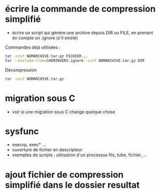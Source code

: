 # écrire la commande de compression simplifié
- écrire un script qui génère une archive depuis DIR ou FILE, en prenant en compte un .ignore (s'il existe)

Commandes déjà utilisées :
```sh
tar -czvf NOMARCHIVE.tar.gz FICHIER...
tar --exclude-from=CHEMINVERS.ignore -czvf NOMARCHIVE.tar.gz DIR
```
Décompression
```sh
tar -zxvf NOMARCHIVE.tar.gz
```

# migration sous C
- voir si une migration sous C change quelque chose

# sysfunc
- execvp, exec* ...
- ouverture de fichier en descripteur
- exemples de scripts : utilisation d'un processus fils, tube, fichier, ...

# ajout fichier de compression simplifié dans le dossier resultat
